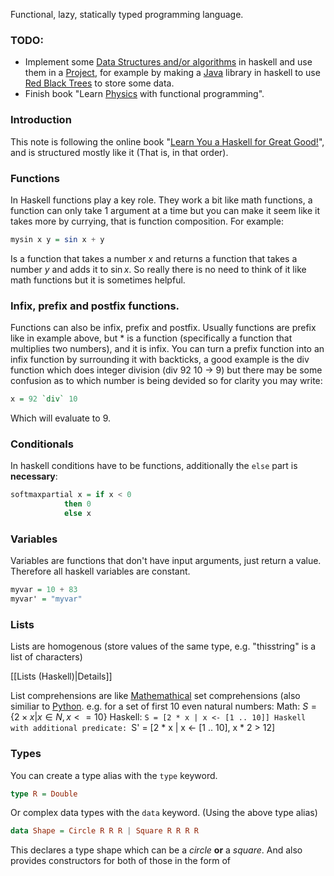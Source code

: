 Functional, lazy, statically typed programming language.

### TODO:
- Implement some [Data Structures and/or algorithms](Data%20Structures%20and%20Algorithms.md) in haskell and use them in a [Project](Projects.md), for example by making a [Java](Java.md) library in haskell to use [Red Black Trees](Red%20Black%20Trees.md) to store some data. 
- Finish book "Learn [Physics](Physics) with functional programming".

### Introduction
This note is following the online book "[Learn You a Haskell for Great Good!](https://learnyouahaskell.com/)", and is structured mostly like it (That is, in that order).

### Functions
In Haskell functions play a key role. They work a bit like math functions, a function can only take 1 argument at a time but you can make it seem like it takes more by currying, that is function composition. For example:
```haskell
mysin x y = sin x + y
```
Is a function  that takes a number $x$ and returns a function that takes a number  $y$ and adds it to $\sin{x}$. So really there is no need to think of it like math functions but it is sometimes helpful.

### Infix, prefix and postfix functions.
Functions can also be infix, prefix and postfix. Usually functions are prefix like in example above, but $*$ is a function (specifically a function that multiplies two numbers), and it is infix. You can turn a prefix function into an infix function by surrounding it with backticks, a good example is the div function which does integer division (div 92 10 -> 9) but there may be some confusion as to which number is being devided so for clarity you may write:
```haskell
x = 92 `div` 10
```
Which will evaluate to 9.

### Conditionals
In haskell conditions have to be functions, additionally the `else` part is **necessary**:
```haskell
softmaxpartial x = if x < 0 
            then 0
            else x
```

### Variables
Variables are functions that don't have input arguments, just return a value. Therefore all haskell variables are constant.
```haskell
myvar = 10 + 83
myvar' = "myvar"
```

### Lists
Lists are homogenous (store values of the same type, e.g. "thisstring" is a list of characters)

[[Lists (Haskell)|Details]]

List comprehensions are like [Mathemathical](Math.md) set comprehensions (also similiar to [Python](Python.md). e.g. for a set of first 10 even natural numbers:
Math: $S = \{2 \times x | x \in N, x <= 10\}$
Haskell: `S = [2 * x | x <- [1 .. 10]]
Haskell with additional predicate: `S' = [2 * x | x <- [1 .. 10], x * 2 > 12]

### Types
You can create a type alias with the `type` keyword.
```haskell
type R = Double
```

Or complex data types with the `data` keyword. (Using the above type alias)
```haskell
data Shape = Circle R R R | Square R R R R
```
This declares a type shape which can be a *circle* **or** a *square*.
And also provides constructors for both of those in the form of 
